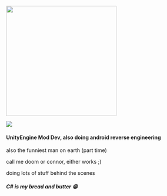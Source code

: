 <p>
  <img src="https://github.com/Dooomsickle/Dooomsickle/assets/93813060/a95578d5-738a-409c-b9c5-c41ce03923cd" width=300 height=300>
</p>

![](https://img.shields.io/badge/Build-Not_passing-red)

#### UnityEngine Mod Dev, also doing android reverse engineering
also the funniest man on earth (part time)

call me doom or connor, either works ;)

doing lots of stuff behind the scenes

##### C# is my bread and butter :grin:
